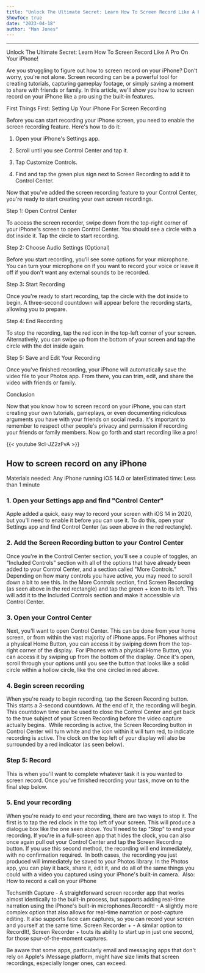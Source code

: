 ```yaml
---
title: "Unlock The Ultimate Secret: Learn How To Screen Record Like A Pro On Your Iphone!"
ShowToc: true 
date: "2023-04-18"
author: "Man Jones"
---
```

*****
Unlock The Ultimate Secret: Learn How To Screen Record Like A Pro On Your iPhone!

Are you struggling to figure out how to screen record on your iPhone? Don't worry, you're not alone. Screen recording can be a powerful tool for creating tutorials, capturing gameplay footage, or simply saving a moment to share with friends or family. In this article, we'll show you how to screen record on your iPhone like a pro using the built-in features.

First Things First: Setting Up Your iPhone For Screen Recording

Before you can start recording your iPhone screen, you need to enable the screen recording feature. Here's how to do it:

1. Open your iPhone's Settings app.

2. Scroll until you see Control Center and tap it.

3. Tap Customize Controls.

4. Find and tap the green plus sign next to Screen Recording to add it to Control Center.

Now that you've added the screen recording feature to your Control Center, you're ready to start creating your own screen recordings.

Step 1: Open Control Center

To access the screen recorder, swipe down from the top-right corner of your iPhone's screen to open Control Center. You should see a circle with a dot inside it. Tap the circle to start recording.

Step 2: Choose Audio Settings (Optional)

Before you start recording, you’ll see some options for your microphone. You can turn your microphone on if you want to record your voice or leave it off if you don't want any external sounds to be recorded.

Step 3: Start Recording

Once you're ready to start recording, tap the circle with the dot inside to begin. A three-second countdown will appear before the recording starts, allowing you to prepare.

Step 4: End Recording

To stop the recording, tap the red icon in the top-left corner of your screen. Alternatively, you can swipe up from the bottom of your screen and tap the circle with the dot inside again.

Step 5: Save and Edit Your Recording

Once you've finished recording, your iPhone will automatically save the video file to your Photos app. From there, you can trim, edit, and share the video with friends or family.

Conclusion

Now that you know how to screen record on your iPhone, you can start creating your own tutorials, gameplays, or even documenting ridiculous arguments you have with your friends on social media. It's important to remember to respect other people's privacy and permission if recording your friends or family members. Now go forth and start recording like a pro!

{{< youtube 9cI-JZ2zFvA >}} 



## How to screen record on any iPhone
 
Materials needed: Any iPhone running iOS 14.0 or laterEstimated time: Less than 1 minute
 
### 1. Open your Settings app and find "Control Center"


Apple added a quick, easy way to record your screen with iOS 14 in 2020, but you'll need to enable it before you can use it. To do this, open your Settings app and find Control Center (as seen above in the red rectangle).

 
### 2. Add the Screen Recording button to your Control Center


Once you're in the Control Center section, you'll see a couple of toggles, an "Included Controls" section with all of the options that have already been added to your Control Center, and a section called "More Controls." 
Depending on how many controls you have active, you may need to scroll down a bit to see this. In the More Controls section, find Screen Recording (as seen above in the red rectangle) and tap the green + icon to its left. This will add it to the Included Controls section and make it accessible via Control Center. 

 
### 3. Open your Control Center


Next, you'll want to open Control Center. This can be done from your home screen, or from within the vast majority of iPhone apps. For iPhones without a physical Home Button, you can access it by swiping down from the top-right corner of the display. 
For iPhones with a physical Home Button, you can access it by swiping up from the bottom of the display. Once it's open, scroll through your options until you see the button that looks like a solid circle within a hollow circle, like the one circled in red above.

 
### 4. Begin screen recording


When you're ready to begin recording, tap the Screen Recording button. This starts a 3-second countdown. At the end of it, the recording will begin. This countdown time can be used to close the Control Center and get back to the true subject of your Screen Recording before the video capture actually begins. 
While recording is active, the Screen Recording button in Control Center will turn white and the icon within it will turn red, to indicate recording is active. The clock on the top left of your display will also be surrounded by a red indicator (as seen below).

 
### Step 5: Record


This is when you'll want to complete whatever task it is you wanted to screen record. Once you've finished recording your task, move on to the final step below.

 
### 5. End your recording


When you're ready to end your recording, there are two ways to stop it. The first is to tap the red clock in the top left of your screen. This will produce a dialogue box like the one seen above. You'll need to tap "Stop" to end your recording. If you're in a full-screen app that hides the clock, you can also once again pull out your Control Center and tap the Screen Recording button. If you use this second method, the recording will end immediately, with no confirmation required. 
In both cases, the recording you just produced will immediately be saved to your Photos library. In the Photos app, you can play it back, share it, edit it, and do all of the same things you could with a video you captured using your iPhone's built-in camera. 
Also: How to record a call on your iPhone

 
Techsmith Capture - A straightforward screen recorder app that works almost identically to the built-in process, but supports adding real-time narration using the iPhone's built-in microphones.RecordIt! - A slightly more complex option that also allows for real-time narration or post-capture editing. It also supports face cam captures, so you can record your screen and yourself at the same time. Screen Recorder + - A similar option to RecordIt!, Screen Recorder + touts its ability to start up in just one second, for those spur-of-the-moment captures.


Be aware that some apps, particularly email and messaging apps that don't rely on Apple's iMessage platform, might have size limits that screen recordings, especially longer ones, can exceed. 





